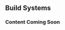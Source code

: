 <!DOCTYPE html>
<html>
<head>
    <meta charset="utf-8">
    <title>Build Systems</title>
    <link rel="stylesheet" href="https://cdn.jsdelivr.net/npm/reveal.js/dist/reveal.css">
    <link rel="stylesheet" href="https://cdn.jsdelivr.net/npm/reveal.js/dist/theme/black.css">
</head>
<body>
    <div class="reveal">
        <div class="slides">
            <section>
                <h1>Build Systems</h1>
                <h3>Content Coming Soon</h3>
            </section>
        </div>
    </div>
    <script src="https://cdn.jsdelivr.net/npm/reveal.js/dist/reveal.js"></script>
    <script>
        Reveal.initialize();
    </script>
</body>
</html>
